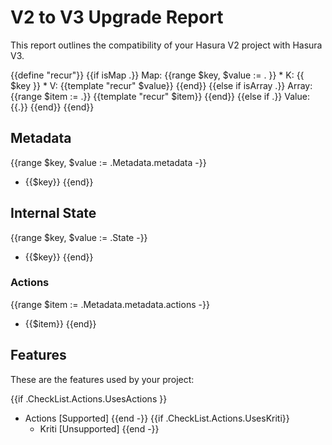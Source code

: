 
# V2 to V3 Upgrade Report

This report outlines the compatibility of your Hasura V2 project with Hasura V3.

{{define "recur"}}
  {{if isMap .}}
    Map:
    {{range $key, $value := . }}
      * K: {{ $key }}
      * V: {{template "recur" $value}}
    {{end}}
  {{else if isArray .}}
    Array:
    {{range $item := .}}
      {{template "recur" $item}}
    {{end}}
  {{else if .}}
    Value:
      {{.}}
  {{end}}
{{end}}


## Metadata

{{range $key, $value := .Metadata.metadata -}}
  * {{$key}}
{{end}}


## Internal State

{{range $key, $value := .State -}}
  * {{$key}}
{{end}}

### Actions

{{range $item := .Metadata.metadata.actions -}}
  * {{$item}}
{{end}}


## Features

These are the features used by your project:

{{if .CheckList.Actions.UsesActions }}
* Actions [Supported] {{end -}}
{{if .CheckList.Actions.UsesKriti}}
  * Kriti [Unsupported] {{end -}}
